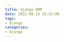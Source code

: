 ```yaml
---
title: django ORM
date: 2022-08-15 15:52:00
tags:
- Django
categories:
- Django
---
```













